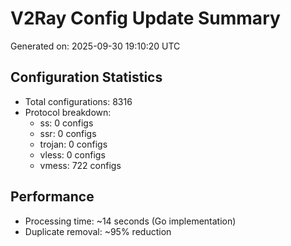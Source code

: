 # V2Ray Config Update Summary
Generated on: 2025-09-30 19:10:20 UTC

## Configuration Statistics
- Total configurations: 8316
- Protocol breakdown:
  - ss: 0 configs
  - ssr: 0 configs
  - trojan: 0 configs
  - vless: 0 configs
  - vmess: 722 configs

## Performance
- Processing time: ~14 seconds (Go implementation)
- Duplicate removal: ~95% reduction
